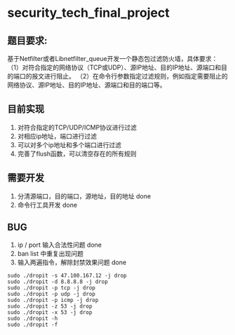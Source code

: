 # security_tech_final_project
## 题目要求:
基于Netfilter或者Libnetfilter_queue开发一个静态包过滤防火墙，具体要求：
（1）对符合指定的网络协议（TCP或UDP）、源IP地址、目的IP地址、源端口和目的端口的报文进行阻止。
（2）在命令行参数指定过滤规则，例如指定需要阻止的网络协议、源IP地址、目的IP地址、源端口和目的端口等。

## 目前实现
1. 对符合指定的TCP/UDP/ICMP协议进行过滤
2. 对相应ip地址，端口进行过滤
3. 可以对多个ip地址和多个端口进行过滤
4. 完善了flush函数，可以清空存在的所有规则


## 需要开发
1. 分清源端口，目的端口，源地址，目的地址   done
2. 命令行工具开发                         done

## BUG
1. ip / port 输入合法性问题               done
2. ban list 中重复出现问题
3. 输入两遍指令，解除封禁效果问题          done

~~~shell
sudo ./dropit -s 47.100.167.12 -j drop
sudo ./dropit -d 8.8.8.8 -j drop
sudo ./dropit -p tcp -j drop
sudo ./dropit -p udp -j drop
sudo ./dropit -p icmp -j drop
sudo ./dropit -z 53 -j drop
sudo ./dropit -x 53 -j drop
sudo ./dropit -h
sudo ./dropit -f
~~~





